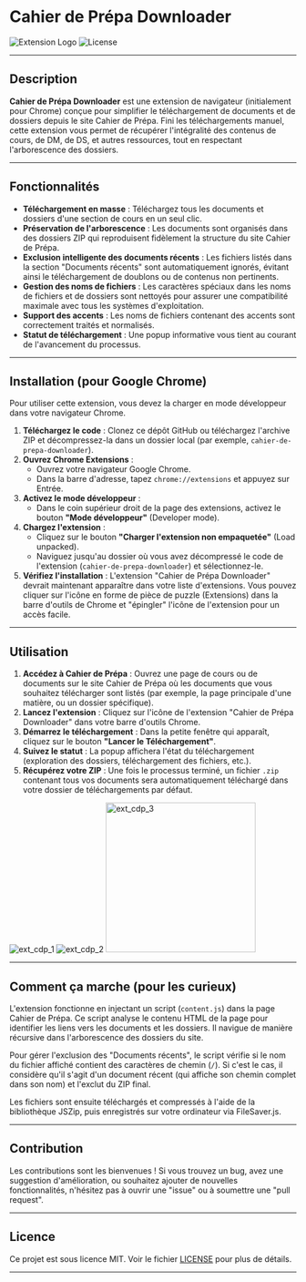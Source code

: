 # Cahier de Prépa Downloader

![Extension Logo](https://img.shields.io/badge/Chrome_Extension-v1.0-blue?style=flat-square&logo=google-chrome)
![License](https://img.shields.io/badge/License-MIT-green?style=flat-square)

---

## Description

**Cahier de Prépa Downloader** est une extension de navigateur (initialement pour Chrome) conçue pour simplifier le téléchargement de documents et de dossiers depuis le site Cahier de Prépa. Fini les téléchargements manuel, cette extension vous permet de récupérer l'intégralité des contenus de cours, de DM, de DS, et autres ressources, tout en respectant l'arborescence des dossiers.

---

## Fonctionnalités

* **Téléchargement en masse** : Téléchargez tous les documents et dossiers d'une section de cours en un seul clic.
* **Préservation de l'arborescence** : Les documents sont organisés dans des dossiers ZIP qui reproduisent fidèlement la structure du site Cahier de Prépa.
* **Exclusion intelligente des documents récents** : Les fichiers listés dans la section "Documents récents" sont automatiquement ignorés, évitant ainsi le téléchargement de doublons ou de contenus non pertinents.
* **Gestion des noms de fichiers** : Les caractères spéciaux dans les noms de fichiers et de dossiers sont nettoyés pour assurer une compatibilité maximale avec tous les systèmes d'exploitation.
* **Support des accents** : Les noms de fichiers contenant des accents sont correctement traités et normalisés.
* **Statut de téléchargement** : Une popup informative vous tient au courant de l'avancement du processus.

---

## Installation (pour Google Chrome)

Pour utiliser cette extension, vous devez la charger en mode développeur dans votre navigateur Chrome.

1.  **Téléchargez le code** : Clonez ce dépôt GitHub ou téléchargez l'archive ZIP et décompressez-la dans un dossier local (par exemple, `cahier-de-prepa-downloader`).
2.  **Ouvrez Chrome Extensions** :
    * Ouvrez votre navigateur Google Chrome.
    * Dans la barre d'adresse, tapez `chrome://extensions` et appuyez sur Entrée.
3.  **Activez le mode développeur** :
    * Dans le coin supérieur droit de la page des extensions, activez le bouton **"Mode développeur"** (Developer mode).
4.  **Chargez l'extension** :
    * Cliquez sur le bouton **"Charger l'extension non empaquetée"** (Load unpacked).
    * Naviguez jusqu'au dossier où vous avez décompressé le code de l'extension (`cahier-de-prepa-downloader`) et sélectionnez-le.
5.  **Vérifiez l'installation** : L'extension "Cahier de Prépa Downloader" devrait maintenant apparaître dans votre liste d'extensions. Vous pouvez cliquer sur l'icône en forme de pièce de puzzle (Extensions) dans la barre d'outils de Chrome et "épingler" l'icône de l'extension pour un accès facile.

---

## Utilisation

1.  **Accédez à Cahier de Prépa** : Ouvrez une page de cours ou de documents sur le site Cahier de Prépa où les documents que vous souhaitez télécharger sont listés (par exemple, la page principale d'une matière, ou un dossier spécifique).
2.  **Lancez l'extension** : Cliquez sur l'icône de l'extension "Cahier de Prépa Downloader" dans votre barre d'outils Chrome.
3.  **Démarrez le téléchargement** : Dans la petite fenêtre qui apparaît, cliquez sur le bouton **"Lancer le Téléchargement"**.
4.  **Suivez le statut** : La popup affichera l'état du téléchargement (exploration des dossiers, téléchargement des fichiers, etc.).
5.  **Récupérez votre ZIP** : Une fois le processus terminé, un fichier `.zip` contenant tous vos documents sera automatiquement téléchargé dans votre dossier de téléchargements par défaut.

![ext_cdp_1](https://github.com/user-attachments/assets/5120c956-3181-4848-b423-874cf63e115a)
![ext_cdp_2](https://github.com/user-attachments/assets/3796b4d5-6446-4f7c-9d9f-5f5955d9c240)
<img width="263" alt="ext_cdp_3" src="https://github.com/user-attachments/assets/4b150f1a-9155-4283-8152-49df2deb88d4" />




---

## Comment ça marche (pour les curieux)

L'extension fonctionne en injectant un script (`content.js`) dans la page Cahier de Prépa. Ce script analyse le contenu HTML de la page pour identifier les liens vers les documents et les dossiers. Il navigue de manière récursive dans l'arborescence des dossiers du site.

Pour gérer l'exclusion des "Documents récents", le script vérifie si le nom du fichier affiché contient des caractères de chemin (`/`). Si c'est le cas, il considère qu'il s'agit d'un document récent (qui affiche son chemin complet dans son nom) et l'exclut du ZIP final.

Les fichiers sont ensuite téléchargés et compressés à l'aide de la bibliothèque JSZip, puis enregistrés sur votre ordinateur via FileSaver.js.

---

## Contribution

Les contributions sont les bienvenues ! Si vous trouvez un bug, avez une suggestion d'amélioration, ou souhaitez ajouter de nouvelles fonctionnalités, n'hésitez pas à ouvrir une "issue" ou à soumettre une "pull request".

---

## Licence

Ce projet est sous licence MIT. Voir le fichier [LICENSE](LICENSE) pour plus de détails.

---
